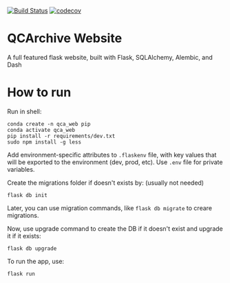 [![Build Status](https://travis-ci.com/MolSSI/QCArchive_website.svg?token=66tFeohM6UiDzZMw65q9&branch=master)](https://travis-ci.com/MolSSI/QCArchive_website)
[![codecov](https://codecov.io/gh/MolSSI/QCArchive_website/branch/master/graph/badge.svg?token=xPgDkNsfxk)](https://codecov.io/gh/MolSSI/QCArchive_website)

QCArchive Website
=================

A full featured flask website, built with Flask, SQLAlchemy, Alembic, and Dash

How to run
===========

Run in shell:

```
conda create -n qca_web pip
conda activate qca_web
pip install -r requirements/dev.txt
sudo npm install -g less
```

Add environment-specific attributes to `.flaskenv` file, with key values that will be exported to the environment (dev, prod, etc). Use `.env` file for private variables.


Create the migrations folder if doesn't exists by: (usually not needed)
```
flask db init
```

Later, you can use migration commands, like `flask db migrate` to creare migrations.
 
Now, use upgrade command to create the DB if it doesn't exist and upgrade it if it exists:
```
flask db upgrade
```

To run the app, use: 
```
flask run
```

